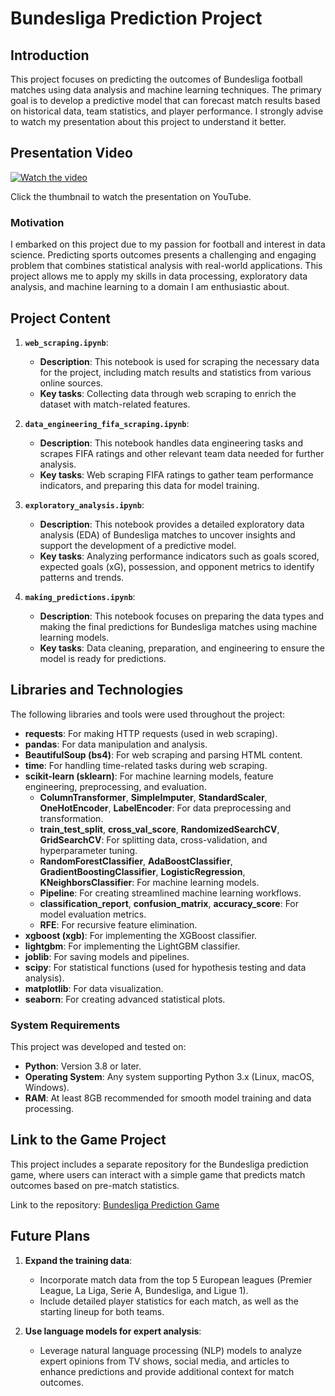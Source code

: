 # Bundesliga Prediction Project

## Introduction

This project focuses on predicting the outcomes of Bundesliga football matches using data analysis and machine learning techniques. The primary goal is to develop a predictive model that can forecast match results based on historical data, team statistics, and player performance. I strongly advise to watch my presentation about this project to understand it better.

## Presentation Video

[![Watch the video](![image](https://github.com/user-attachments/assets/1357cc08-cd9e-4da9-9e73-419b41e5026b)
)](https://youtu.be/Hqag5bJDc-E)

Click the thumbnail to watch the presentation on YouTube.

### Motivation

I embarked on this project due to my passion for football and interest in data science. Predicting sports outcomes presents a challenging and engaging problem that combines statistical analysis with real-world applications. This project allows me to apply my skills in data processing, exploratory data analysis, and machine learning to a domain I am enthusiastic about.


## Project Content

1. **`web_scraping.ipynb`**:
   - **Description**: This notebook is used for scraping the necessary data for the project, including match results and statistics from various online sources.
   - **Key tasks**: Collecting data through web scraping to enrich the dataset with match-related features.

2. **`data_engineering_fifa_scraping.ipynb`**:
   - **Description**: This notebook handles data engineering tasks and scrapes FIFA ratings and other relevant team data needed for further analysis.
   - **Key tasks**: Web scraping FIFA ratings to gather team performance indicators, and preparing this data for model training.

3. **`exploratory_analysis.ipynb`**:
   - **Description**: This notebook provides a detailed exploratory data analysis (EDA) of Bundesliga matches to uncover insights and support the development of a predictive model.
   - **Key tasks**: Analyzing performance indicators such as goals scored, expected goals (xG), possession, and opponent metrics to identify patterns and trends.
  
4. **`making_predictions.ipynb`**:
   - **Description**: This notebook focuses on preparing the data types and making the final predictions for Bundesliga matches using machine learning models.
   - **Key tasks**: Data cleaning, preparation, and engineering to ensure the model is ready for predictions.

## Libraries and Technologies

The following libraries and tools were used throughout the project:

- **requests**: For making HTTP requests (used in web scraping).
- **pandas**: For data manipulation and analysis.
- **BeautifulSoup (bs4)**: For web scraping and parsing HTML content.
- **time**: For handling time-related tasks during web scraping.
- **scikit-learn (sklearn)**: For machine learning models, feature engineering, preprocessing, and evaluation.
  - **ColumnTransformer**, **SimpleImputer**, **StandardScaler**, **OneHotEncoder**, **LabelEncoder**: For data preprocessing and transformation.
  - **train_test_split**, **cross_val_score**, **RandomizedSearchCV**, **GridSearchCV**: For splitting data, cross-validation, and hyperparameter tuning.
  - **RandomForestClassifier**, **AdaBoostClassifier**, **GradientBoostingClassifier**, **LogisticRegression**, **KNeighborsClassifier**: For machine learning models.
  - **Pipeline**: For creating streamlined machine learning workflows.
  - **classification_report**, **confusion_matrix**, **accuracy_score**: For model evaluation metrics.
  - **RFE**: For recursive feature elimination.
- **xgboost (xgb)**: For implementing the XGBoost classifier.
- **lightgbm**: For implementing the LightGBM classifier.
- **joblib**: For saving models and pipelines.
- **scipy**: For statistical functions (used for hypothesis testing and data analysis).
- **matplotlib**: For data visualization.
- **seaborn**: For creating advanced statistical plots.

### System Requirements

This project was developed and tested on:

- **Python**: Version 3.8 or later.
- **Operating System**: Any system supporting Python 3.x (Linux, macOS, Windows).
- **RAM**: At least 8GB recommended for smooth model training and data processing.

## Link to the Game Project

This project includes a separate repository for the Bundesliga prediction game, where users can interact with a simple game that predicts match outcomes based on pre-match statistics.

Link to the repository: [Bundesliga Prediction Game](https://github.com/qbk955/predict_bundesliga)

## Future Plans

1. **Expand the training data**: 
   - Incorporate match data from the top 5 European leagues (Premier League, La Liga, Serie A, Bundesliga, and Ligue 1).
   - Include detailed player statistics for each match, as well as the starting lineup for both teams.

2. **Use language models for expert analysis**:
   - Leverage natural language processing (NLP) models to analyze expert opinions from TV shows, social media, and articles to enhance predictions and provide additional context for match outcomes.

